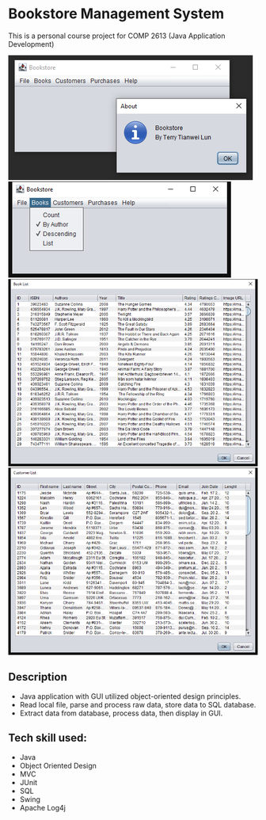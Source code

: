 # Bookstore Management System
This is a personal course project for COMP 2613 (Java Application Development)

![main frame](main_frame.png)
![books dropdown](books_dropdown.png)
![books dialog](books_dialog.png)
![customer dialog](customer_dialog.png)

## Description
<ul>
<li>Java application with GUI utilized object-oriented design principles.</li>
<li>Read local file, parse and process raw data, store data to SQL database.</li>
<li>Extract data from database, process data, then display in GUI.</li>
</ul>

## Tech skill used:
<ul>
<li>Java</li>
<li>Object Oriented Design</li>
<li>MVC</li>
<li>JUnit</li>
<li>SQL</li>
<li>Swing</li>
<li>Apache Log4j</li>
</ul>